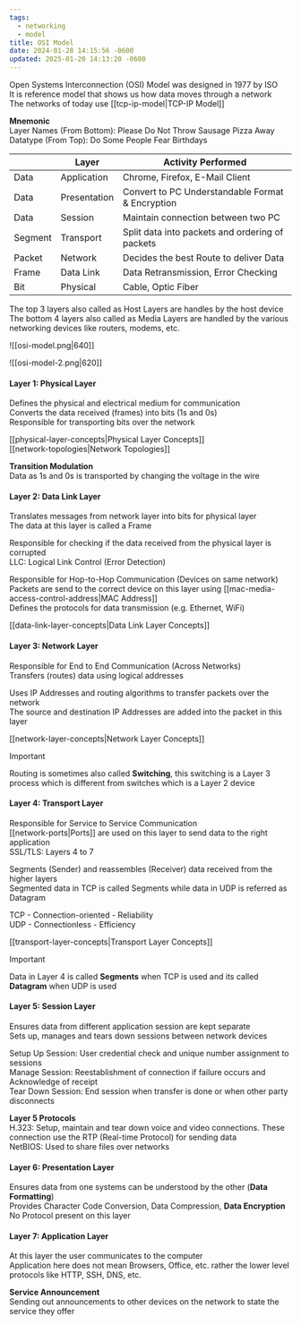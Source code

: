 ```yaml
---
tags:
  - networking
  - model
title: OSI Model
date: 2024-01-28 14:15:56 -0600
updated: 2025-01-20 14:13:20 -0600
---
```


Open Systems Interconnection (OSI) Model was designed in 1977 by ISO  
It is reference model that shows us how data moves through a network  
The networks of today use [[tcp-ip-model|TCP-IP Model]]

**Mnemonic**  
Layer Names (From Bottom): Please Do Not Throw Sausage Pizza Away  
Datatype (From Top): Do Some People Fear Birthdays

|         | Layer        | Activity Performed                               |
| ------- | ------------ | ------------------------------------------------ |
| Data    | Application  | Chrome, Firefox, E-Mail Client                   |
| Data    | Presentation | Convert to PC Understandable Format & Encryption |
| Data    | Session      | Maintain connection between two PC               |
| Segment | Transport    | Split data into packets and ordering of packets  |
| Packet  | Network      | Decides the best Route to deliver Data           |
| Frame   | Data Link    | Data Retransmission, Error Checking              |
| Bit     | Physical     | Cable, Optic Fiber                               |

The top 3 layers also called as Host Layers are handles by the host device  
The bottom 4 layers also called as Media Layers are handled by the various networking devices like routers, modems, etc.

![[osi-model.png|640]]

![[osi-model-2.png|620]]

#### Layer 1: Physical Layer

Defines the physical and electrical medium for communication  
Converts the data received (frames) into bits (1s and 0s)  
Responsible for transporting bits over the network  

[[physical-layer-concepts|Physical Layer Concepts]]  
[[network-topologies|Network Topologies]]

**Transition Modulation**  
Data as 1s and 0s is transported by changing the voltage in the wire

#### Layer 2: Data Link Layer

Translates messages from network layer into bits for physical layer  
The data at this layer is called a Frame   

Responsible for checking if the data received from the physical layer is corrupted  
LLC: Logical Link Control (Error Detection)

Responsible for Hop-to-Hop Communication (Devices on same network)    
Packets are send to the correct device on this layer using [[mac-media-access-control-address|MAC Address]]  
Defines the protocols for data transmission (e.g. Ethernet, WiFi) 

[[data-link-layer-concepts|Data Link Layer Concepts]]

#### Layer 3: Network Layer

Responsible for End to End Communication (Across Networks)   
Transfers (routes) data using logical addresses  

Uses IP Addresses and routing algorithms to transfer packets over the network  
The source and destination IP Addresses are added into the packet in this layer  

[[network-layer-concepts|Network Layer Concepts]]

> [!IMPORTANT]  
> Routing is sometimes also called **Switching**, this switching is a Layer 3 process  which is different from switches which is a Layer 2 device

#### Layer 4: Transport Layer

Responsible for Service to Service Communication  
[[network-ports|Ports]] are used on this layer to send data to the right application  
SSL/TLS: Layers 4 to 7

Segments (Sender) and reassembles (Receiver) data received from the higher layers  
Segmented data in TCP is called Segments while data in UDP is referred as Datagram  

TCP - Connection-oriented - Reliability  
UDP - Connectionless - Efficiency

[[transport-layer-concepts|Transport Layer Concepts]]

> [!IMPORTANT]
> Data in Layer 4 is called **Segments** when TCP is used and its called **Datagram** when UDP is used

#### Layer 5: Session Layer

Ensures data from different application session are kept separate  
Sets up, manages and tears down sessions between network devices  

Setup Up Session: User credential check and unique number assignment to sessions    
Manage Session: Reestablishment of connection if failure occurs and Acknowledge of receipt  
Tear Down Session: End session when transfer is done or when other party disconnects

**Layer 5 Protocols**  
H.323: Setup, maintain and tear down voice and video connections. These connection use the RTP (Real-time Protocol) for sending data  
NetBIOS: Used to share files over networks

#### Layer 6: Presentation Layer

Ensures data from one systems can be understood by the other (**Data Formatting**)  
Provides Character Code Conversion, Data Compression, **Data Encryption**  
No Protocol present on this layer

#### Layer 7: Application Layer

At this layer the user communicates to the computer  
Application here does not mean Browsers, Office, etc. rather the lower level protocols like HTTP, SSH, DNS, etc.  

**Service Announcement**  
Sending out announcements to other devices on the network to state the service they offer
